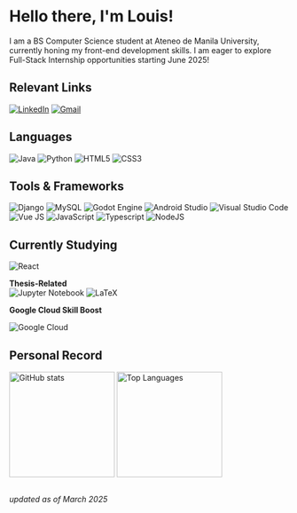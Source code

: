 # **Hello there, I'm Louis**!
I am a BS Computer Science student at Ateneo de Manila University, currently honing my front-end development skills. I am eager to explore Full-Stack Internship opportunities starting June 2025!  

## Relevant Links   
[![LinkedIn](https://img.shields.io/badge/LinkedIn-0077B5?style=for-the-badge&logo=linkedin&logoColor=white)](https://www.linkedin.com/in/louisuwie2003/)
[![Gmail](https://img.shields.io/badge/Gmail-D14836?style=for-the-badge&logo=gmail&logoColor=white)](mailto:louisbinwagiii@gmail.com)

## Languages 
![Java](https://img.shields.io/badge/Java-ED8B00?style=for-the-badge&logo=openjdk&logoColor=white)
![Python](https://img.shields.io/badge/Python-14354C?style=for-the-badge&logo=python&logoColor=white)
![HTML5](https://img.shields.io/badge/html5-%23E34F26.svg?style=for-the-badge&logo=html5&logoColor=white)
![CSS3](https://img.shields.io/badge/css3-%231572B6.svg?style=for-the-badge&logo=css3&logoColor=white)

## Tools & Frameworks
![Django](https://img.shields.io/badge/Django-092E20?style=for-the-badge&logo=django&logoColor=white)
![MySQL](https://img.shields.io/badge/MySQL-00000F?style=for-the-badge&logo=mysql&logoColor=white)
![Godot Engine](https://img.shields.io/badge/GODOT-%23FFFFFF.svg?style=for-the-badge&logo=godot-engine)
![Android Studio](https://img.shields.io/badge/android%20studio-346ac1?style=for-the-badge&logo=android%20studio&logoColor=white)
![Visual Studio Code](https://img.shields.io/badge/Visual%20Studio%20Code-0078d7.svg?style=for-the-badge&logo=visual-studio-code&logoColor=white)
![Vue JS](https://img.shields.io/badge/Vue.js-35495E?style=for-the-badge&logo=vuedotjs&logoColor=4FC08D)
![JavaScript](https://img.shields.io/badge/JavaScript-F7DF1E?style=for-the-badge&logo=javascript&logoColor=black)
![Typescript](https://img.shields.io/badge/TypeScript-007ACC?style=for-the-badge&logo=typescript&logoColor=white)
![NodeJS](https://img.shields.io/badge/Node.js-43853D?style=for-the-badge&logo=node.js&logoColor=white)

## Currently Studying
![React](https://img.shields.io/badge/react-%2320232a.svg?style=for-the-badge&logo=react&logoColor=%2361DAFB)

**Thesis-Related**   
![Jupyter Notebook](https://img.shields.io/badge/jupyter-%23FA0F00.svg?style=for-the-badge&logo=jupyter&logoColor=white)
![LaTeX](https://img.shields.io/badge/latex-%23008080.svg?style=for-the-badge&logo=latex&logoColor=white)

**Google Cloud Skill Boost**  
<!-- ![Kubernetes](https://img.shields.io/badge/kubernetes-%23326ce5.svg?style=for-the-badge&logo=kubernetes&logoColor=white) -->
![Google Cloud](https://img.shields.io/badge/GoogleCloud-%234285F4.svg?style=for-the-badge&logo=google-cloud&logoColor=white)

## Personal Record  
<div>
  <img align=top src="https://github-readme-stats.vercel.app/api?username=louis-uwie&show_icons=true&hide_border=true&theme=dracula" alt="GitHub stats" style="height: 190px;" />
  <img align=top src="https://github-readme-stats.vercel.app/api/top-langs/?username=louis-uwie&layout=compact&hide_border=true&theme=dracula" alt="Top Languages" style="height: 190px;" />
</div>

<br>

_updated as of March 2025_
